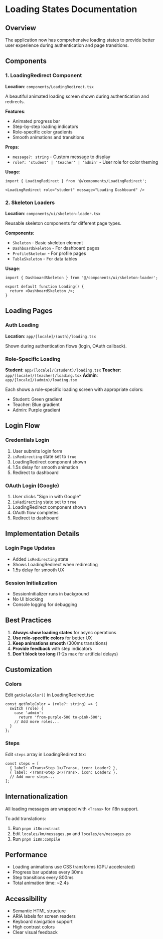 # Loading States Documentation

## Overview

The application now has comprehensive loading states to provide better user experience during authentication and page transitions.

## Components

### 1. LoadingRedirect Component

**Location**: `components/LoadingRedirect.tsx`

A beautiful animated loading screen shown during authentication and redirects.

**Features**:
- Animated progress bar
- Step-by-step loading indicators
- Role-specific color gradients
- Smooth animations and transitions

**Props**:
- `message?: string` - Custom message to display
- `role?: 'student' | 'teacher' | 'admin'` - User role for color theming

**Usage**:
```tsx
import { LoadingRedirect } from '@/components/LoadingRedirect';

<LoadingRedirect role="student" message="Loading Dashboard" />
```

### 2. Skeleton Loaders

**Location**: `components/ui/skeleton-loader.tsx`

Reusable skeleton components for different page types.

**Components**:
- `Skeleton` - Basic skeleton element
- `DashboardSkeleton` - For dashboard pages
- `ProfileSkeleton` - For profile pages
- `TableSkeleton` - For data tables

**Usage**:
```tsx
import { DashboardSkeleton } from '@/components/ui/skeleton-loader';

export default function Loading() {
  return <DashboardSkeleton />;
}
```

## Loading Pages

### Auth Loading
**Location**: `app/[locale]/(auth)/loading.tsx`

Shown during authentication flows (login, OAuth callback).

### Role-Specific Loading

**Student**: `app/[locale]/(student)/loading.tsx`
**Teacher**: `app/[locale]/(teacher)/loading.tsx`
**Admin**: `app/[locale]/(admin)/loading.tsx`

Each shows a role-specific loading screen with appropriate colors:
- Student: Green gradient
- Teacher: Blue gradient
- Admin: Purple gradient

## Login Flow

### Credentials Login
1. User submits login form
2. `isRedirecting` state set to `true`
3. LoadingRedirect component shown
4. 1.5s delay for smooth animation
5. Redirect to dashboard

### OAuth Login (Google)
1. User clicks "Sign in with Google"
2. `isRedirecting` state set to `true`
3. LoadingRedirect component shown
4. OAuth flow completes
5. Redirect to dashboard

## Implementation Details

### Login Page Updates
- Added `isRedirecting` state
- Shows LoadingRedirect when redirecting
- 1.5s delay for smooth UX

### Session Initialization
- SessionInitializer runs in background
- No UI blocking
- Console logging for debugging

## Best Practices

1. **Always show loading states** for async operations
2. **Use role-specific colors** for better UX
3. **Keep animations smooth** (300ms transitions)
4. **Provide feedback** with step indicators
5. **Don't block too long** (1-2s max for artificial delays)

## Customization

### Colors
Edit `getRoleColor()` in LoadingRedirect.tsx:
```tsx
const getRoleColor = (role?: string) => {
  switch (role) {
    case 'admin':
      return 'from-purple-500 to-pink-500';
    // Add more roles...
  }
};
```

### Steps
Edit `steps` array in LoadingRedirect.tsx:
```tsx
const steps = [
  { label: <Trans>Step 1</Trans>, icon: Loader2 },
  { label: <Trans>Step 2</Trans>, icon: Loader2 },
  // Add more steps...
];
```

## Internationalization

All loading messages are wrapped with `<Trans>` for i18n support.

To add translations:
1. Run `pnpm i18n:extract`
2. Edit `locales/km/messages.po` and `locales/en/messages.po`
3. Run `pnpm i18n:compile`

## Performance

- Loading animations use CSS transforms (GPU accelerated)
- Progress bar updates every 30ms
- Step transitions every 800ms
- Total animation time: ~2.4s

## Accessibility

- Semantic HTML structure
- ARIA labels for screen readers
- Keyboard navigation support
- High contrast colors
- Clear visual feedback
